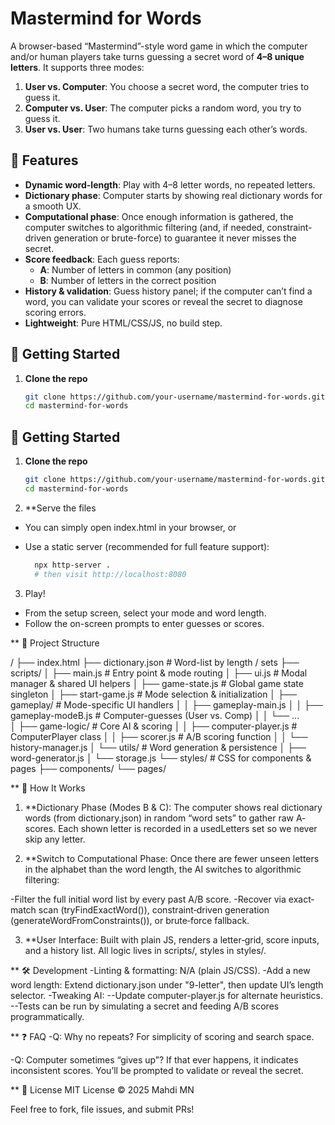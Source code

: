 # Mastermind for Words

A browser-based “Mastermind”-style word game in which the computer and/or human players take turns guessing a secret word of **4–8 unique letters**. It supports three modes:

1. **User vs. Computer**: You choose a secret word, the computer tries to guess it.  
2. **Computer vs. User**: The computer picks a random word, you try to guess it.  
3. **User vs. User**: Two humans take turns guessing each other’s words.

## 🔑 Features

- **Dynamic word-length**: Play with 4–8 letter words, no repeated letters.  
- **Dictionary phase**: Computer starts by showing real dictionary words for a smooth UX.  
- **Computational phase**: Once enough information is gathered, the computer switches to algorithmic filtering (and, if needed, constraint-driven generation or brute-force) to guarantee it never misses the secret.  
- **Score feedback**: Each guess reports:
  - **A**: Number of letters in common (any position)
  - **B**: Number of letters in the correct position  
- **History & validation**: Guess history panel; if the computer can’t find a word, you can validate your scores or reveal the secret to diagnose scoring errors.  
- **Lightweight**: Pure HTML/CSS/JS, no build step.

## 🚀 Getting Started

1. **Clone the repo**
   ```bash
   git clone https://github.com/your-username/mastermind-for-words.git
   cd mastermind-for-words

## 🚀 Getting Started

1. **Clone the repo**
   ```bash
   git clone https://github.com/your-username/mastermind-for-words.git
   cd mastermind-for-words

2. **Serve the files
- You can simply open index.html in your browser, or
- Use a static server (recommended for full feature support):

   ```bash
	 npx http-server .
	 # then visit http://localhost:8080

3. Play!
- From the setup screen, select your mode and word length.
- Follow the on-screen prompts to enter guesses or scores.

** 📁 Project Structure

/
├── index.html
├── dictionary.json          # Word-list by length / sets
├── scripts/
│   ├── main.js              # Entry point & mode routing
│   ├── ui.js                # Modal manager & shared UI helpers
│   ├── game-state.js        # Global game state singleton
│   ├── start-game.js        # Mode selection & initialization
│   ├── gameplay/            # Mode-specific UI handlers
│   │   ├── gameplay-main.js
│   │   ├── gameplay-modeB.js    # Computer-guesses (User vs. Comp)
│   │   └── ...  
│   ├── game-logic/          # Core AI & scoring
│   │   ├── computer-player.js   # ComputerPlayer class
│   │   ├── scorer.js             # A/B scoring function
│   │   └── history-manager.js
│   └── utils/               # Word generation & persistence
│       ├── word-generator.js
│       └── storage.js
└── styles/                  # CSS for components & pages
    ├── components/
    └── pages/

** 🔧 How It Works

1. **Dictionary Phase (Modes B & C):
The computer shows real dictionary words (from dictionary.json) in random “word sets” to gather raw A‐scores. Each shown letter is recorded in a usedLetters set so we never skip any letter.

2. **Switch to Computational Phase:
Once there are fewer unseen letters in the alphabet than the word length, the AI switches to algorithmic filtering:

-Filter the full initial word list by every past A/B score.
-Recover via exact‐match scan (tryFindExactWord()), constraint‐driven generation (generateWordFromConstraints()), or brute‐force fallback.

3. **User Interface:
Built with plain JS, renders a letter‐grid, score inputs, and a history list. All logic lives in scripts/, styles in styles/.

** 🛠 Development
-Linting & formatting: N/A (plain JS/CSS).
-Add a new word length: Extend dictionary.json under "9-letter", then update UI’s length selector.
-Tweaking AI:
  --Update computer-player.js for alternate heuristics.
  --Tests can be run by simulating a secret and feeding A/B scores programmatically.

** ❓ FAQ
-Q: Why no repeats?
For simplicity of scoring and search space.

-Q: Computer sometimes “gives up”?
If that ever happens, it indicates inconsistent scores. You’ll be prompted to validate or reveal the secret.

** 📜 License
MIT License © 2025 Mahdi MN

Feel free to fork, file issues, and submit PRs!
